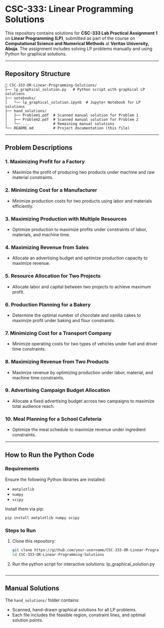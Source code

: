 # **CSC-333: Linear Programming Solutions**

This repository contains solutions for **CSC-333 Lab Practical Assignment 1** on **Linear Programming (LP)**, submitted as part of the course on **Computational Science and Numerical Methods** at **Veritas University, Abuja**. The assignment includes solving LP problems manually and using Python for graphical solutions.

---

## **Repository Structure**

```
📂 CSC-333-OR-Linear-Programming-Solutions/
├── lp_graphical_solution.py   # Python script with graphical LP solutions
├── notebooks/
│   └── lp_graphical_solution.ipynb  # Jupyter Notebook for LP solutions
├── hand_solutions/
│   ├── Problem1.pdf  # Scanned manual solution for Problem 1
│   ├── Problem2.pdf  # Scanned manual solution for Problem 2
│   └── ...           # Remaining manual solutions
└── README.md         # Project documentation (this file)
```

---

## **Problem Descriptions**

### **1. Maximizing Profit for a Factory**
- Maximize the profit of producing two products under machine and raw material constraints.

### **2. Minimizing Cost for a Manufacturer**
- Minimize production costs for two products using labor and materials efficiently.

### **3. Maximizing Production with Multiple Resources**
- Optimize production to maximize profits under constraints of labor, materials, and machine time.

### **4. Maximizing Revenue from Sales**
- Allocate an advertising budget and optimize production capacity to maximize revenue.

### **5. Resource Allocation for Two Projects**
- Allocate labor and capital between two projects to achieve maximum profit.

### **6. Production Planning for a Bakery**
- Determine the optimal number of chocolate and vanilla cakes to maximize profit under baking and flour constraints.

### **7. Minimizing Cost for a Transport Company**
- Minimize operating costs for two types of vehicles under fuel and driver time constraints.

### **8. Maximizing Revenue from Two Products**
- Maximize revenue by optimizing production under labor, material, and machine time constraints.

### **9. Advertising Campaign Budget Allocation**
- Allocate a fixed advertising budget across two campaigns to maximize total audience reach.

### **10. Meal Planning for a School Cafeteria**
- Optimize the meal schedule to maximize revenue under ingredient constraints.

---

## **How to Run the Python Code**

### **Requirements**
Ensure the following Python libraries are installed:
- `matplotlib`
- `numpy`
- `scipy`

Install them via pip:
```bash
pip install matplotlib numpy scipy
```

### **Steps to Run**
1. Clone this repository:
   ```bash
   git clone https://github.com/your-username/CSC-333-OR-Linear-Programming-Solutions.git
   cd CSC-333-OR-Linear-Programming-Solutions
   ```

2. Run the python script for interactive solutions:
   lp_graphical_solution.py
   ```

---

## **Manual Solutions**

The `hand_solutions/` folder contains:
- Scanned, hand-drawn graphical solutions for all LP problems.
- Each file includes the feasible region, constraint lines, and optimal solution points.
